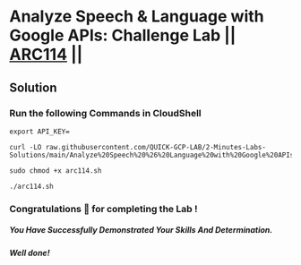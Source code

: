 # Analyze Speech & Language with Google APIs: Challenge Lab || [ARC114](https://www.cloudskillsboost.google/focuses/63851?parent=catalog) ||

## Solution 

### Run the following Commands in CloudShell

```
export API_KEY=
```
```
curl -LO raw.githubusercontent.com/QUICK-GCP-LAB/2-Minutes-Labs-Solutions/main/Analyze%20Speech%20%26%20Language%20with%20Google%20APIs%20Challenge%20Lab/arc114.sh

sudo chmod +x arc114.sh

./arc114.sh
```

### Congratulations 🎉 for completing the Lab !

##### *You Have Successfully Demonstrated Your Skills And Determination.*

#### *Well done!*

